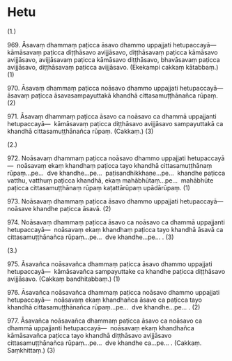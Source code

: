 

# Hetu







(1.)

969\. Āsavaṃ dhammaṃ paṭicca āsavo dhammo uppajjati hetupaccayā—  kāmāsavaṃ paṭicca diṭṭhāsavo avijjāsavo, diṭṭhāsavaṃ paṭicca kāmāsavo avijjāsavo, avijjāsavaṃ paṭicca kāmāsavo diṭṭhāsavo, bhavāsavaṃ paṭicca avijjāsavo, diṭṭhāsavaṃ paṭicca avijjāsavo. (Ekekampi cakkaṃ kātabbaṃ.) (1)

970\. Āsavaṃ dhammaṃ paṭicca noāsavo dhammo uppajjati hetupaccayā—  āsavaṃ paṭicca āsavasampayuttakā khandhā cittasamuṭṭhānañca rūpaṃ. (2)

971\. Āsavaṃ dhammaṃ paṭicca āsavo ca noāsavo ca dhammā uppajjanti hetupaccayā—  kāmāsavaṃ paṭicca diṭṭhāsavo avijjāsavo sampayuttakā ca khandhā cittasamuṭṭhānañca rūpaṃ. (Cakkaṃ.) (3)

(2.)

972\. Noāsavaṃ dhammaṃ paṭicca noāsavo dhammo uppajjati hetupaccayā—  noāsavaṃ ekaṃ khandhaṃ paṭicca tayo khandhā cittasamuṭṭhānaṃ rūpaṃ…pe…  dve khandhe…pe…  paṭisandhikkhaṇe…pe…  khandhe paṭicca vatthu, vatthuṃ paṭicca khandhā, ekaṃ mahābhūtaṃ…pe…  mahābhūte paṭicca cittasamuṭṭhānaṃ rūpaṃ kaṭattārūpaṃ upādārūpaṃ. (1)

973\. Noāsavaṃ dhammaṃ paṭicca āsavo dhammo uppajjati hetupaccayā—  noāsave khandhe paṭicca āsavā. (2)

974\. Noāsavaṃ dhammaṃ paṭicca āsavo ca noāsavo ca dhammā uppajjanti hetupaccayā—  noāsavaṃ ekaṃ khandhaṃ paṭicca tayo khandhā āsavā ca cittasamuṭṭhānañca rūpaṃ…pe…  dve khandhe…pe… . (3)

(3.)

975\. Āsavañca noāsavañca dhammaṃ paṭicca āsavo dhammo uppajjati hetupaccayā—  kāmāsavañca sampayuttake ca khandhe paṭicca diṭṭhāsavo avijjāsavo. (Cakkaṃ bandhitabbaṃ.) (1)

976\. Āsavañca noāsavañca dhammaṃ paṭicca noāsavo dhammo uppajjati hetupaccayā—  noāsavaṃ ekaṃ khandhañca āsave ca paṭicca tayo khandhā cittasamuṭṭhānañca rūpaṃ…pe…  dve khandhe…pe… . (2)

977\. Āsavañca noāsavañca dhammaṃ paṭicca āsavo ca noāsavo ca dhammā uppajjanti hetupaccayā—  noāsavaṃ ekaṃ khandhañca kāmāsavañca paṭicca tayo khandhā diṭṭhāsavo avijjāsavo cittasamuṭṭhānañca rūpaṃ…pe…  dve khandhe ca…pe… . (Cakkaṃ. Saṃkhittaṃ.) (3)



